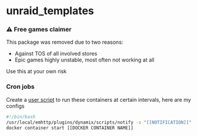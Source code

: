 # unraid_templates

### ⚠️ Free games claimer
This package was removed due to two reasons:
- Against TOS of all involved stores
- Epic games highly unstable, most often not working at all

Use this at your own risk


### Cron jobs
Create a [user script](https://forums.unraid.net/topic/48286-plugin-ca-user-scripts/) to run these containers at certain intervals, here are my configs

```sh
#!/bin/bash
/usr/local/emhttp/plugins/dynamix/scripts/notify -s "[[NOTIFICATION]]" -d "[[ACTION] starting @ `date +%H:%M:%S`."
docker container start [[DOCKER CONTAINER NAME]]
```

